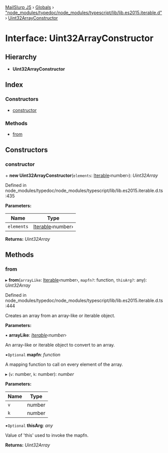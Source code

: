 [MailSlurp JS](../README.md) › [Globals](../globals.md) › ["node_modules/typedoc/node_modules/typescript/lib/lib.es2015.iterable.d"](../modules/_node_modules_typedoc_node_modules_typescript_lib_lib_es2015_iterable_d_.md) › [Uint32ArrayConstructor](_node_modules_typedoc_node_modules_typescript_lib_lib_es2015_iterable_d_.uint32arrayconstructor.md)

# Interface: Uint32ArrayConstructor

## Hierarchy

* **Uint32ArrayConstructor**

## Index

### Constructors

* [constructor](_node_modules_typedoc_node_modules_typescript_lib_lib_es2015_iterable_d_.uint32arrayconstructor.md#constructor)

### Methods

* [from](_node_modules_typedoc_node_modules_typescript_lib_lib_es2015_iterable_d_.uint32arrayconstructor.md#from)

## Constructors

###  constructor

\+ **new Uint32ArrayConstructor**(`elements`: [Iterable](_node_modules_typedoc_node_modules_typescript_lib_lib_es2015_iterable_d_.iterable.md)‹number›): *Uint32Array*

Defined in node_modules/typedoc/node_modules/typescript/lib/lib.es2015.iterable.d.ts:435

**Parameters:**

Name | Type |
------ | ------ |
`elements` | [Iterable](_node_modules_typedoc_node_modules_typescript_lib_lib_es2015_iterable_d_.iterable.md)‹number› |

**Returns:** *Uint32Array*

## Methods

###  from

▸ **from**(`arrayLike`: [Iterable](_node_modules_typedoc_node_modules_typescript_lib_lib_es2015_iterable_d_.iterable.md)‹number›, `mapfn?`: function, `thisArg?`: any): *Uint32Array*

Defined in node_modules/typedoc/node_modules/typescript/lib/lib.es2015.iterable.d.ts:444

Creates an array from an array-like or iterable object.

**Parameters:**

▪ **arrayLike**: *[Iterable](_node_modules_typedoc_node_modules_typescript_lib_lib_es2015_iterable_d_.iterable.md)‹number›*

An array-like or iterable object to convert to an array.

▪`Optional`  **mapfn**: *function*

A mapping function to call on every element of the array.

▸ (`v`: number, `k`: number): *number*

**Parameters:**

Name | Type |
------ | ------ |
`v` | number |
`k` | number |

▪`Optional`  **thisArg**: *any*

Value of 'this' used to invoke the mapfn.

**Returns:** *Uint32Array*
